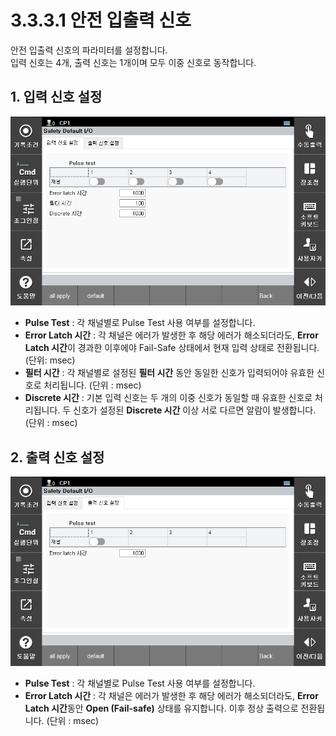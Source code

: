 ﻿# 3.3.3.1 안전 입출력 신호

안전 입출력 신호의 파라미터를 설정합니다.  
입력 신호는 4개, 출력 신호는 1개이며 모두 이중 신호로 동작합니다.


## 1. 입력 신호 설정

![Default Input Image](../../../_assets/safety_io/def_input.png)

- **Pulse Test** : 각 채널별로 Pulse Test 사용 여부를 설정합니다.  
- **Error Latch 시간** : 각 채널은 에러가 발생한 후 해당 에러가 해소되더라도, **Error Latch 시간**이 경과한 이후에야 Fail-Safe 상태에서 현재 입력 상태로 전환됩니다. (단위: msec)
- **필터 시간** : 각 채널별로 설정된 **필터 시간** 동안 동일한 신호가 입력되어야 유효한 신호로 처리됩니다. (단위 : msec)  
- **Discrete 시간** : 기본 입력 신호는 두 개의 이중 신호가 동일할 때 유효한 신호로 처리됩니다. 두 신호가 설정된 **Discrete 시간** 이상 서로 다르면 알람이 발생합니다. (단위 : msec)  


## 2. 출력 신호 설정

![Default Output Image](../../../_assets/safety_io/def_output.png)

- **Pulse Test** : 각 채널별로 Pulse Test 사용 여부를 설정합니다.  
- **Error Latch 시간** : 각 채널은 에러가 발생한 후 해당 에러가 해소되더라도, **Error Latch 시간**동안 **Open (Fail-safe)** 상태를 유지합니다. 이후 정상 출력으로 전환됩니다. (단위 : msec)  
